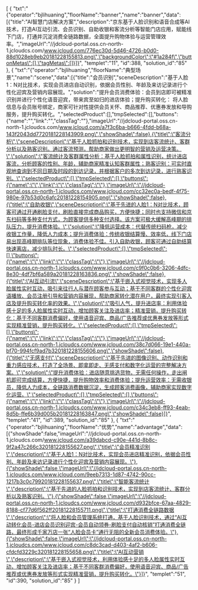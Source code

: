 [
	{
		"txt":"{\"operator\":\"bjlihuaning\",\"floorName\":\"banner\",\"name\":\"banner\",\"data\":[{\"title\":\"AI智慧门店解决方案\",\"description\":\"京东基于人脸识别和语音合成等AI技术，打造AI互动引流、会员识别、自助收银和客流分析等智能门店应用，赋能线下门店，打通并沉淀消费全链路数据，全面提升购物体验与运营管理效率。\",\"imageUrl\":\"//jdcloud-portal.oss.cn-north-1.jcloudcs.com/www.jcloud.com/776ec30d-5d46-4726-b0d0-88d1028eb9eb20181228155813.png\",\"backgroundColor\":\"#1a284f\",\"buttonMetas\":[],\"tagMetas\":[]}]}",
		"templet":"11",
		"id":388,
		"solution_id":"85"
	},
	{
		"txt":"{\"operator\":\"bjlihuaning\",\"floorName\":\"典型场景\",\"name\":\"scene\",\"data\":[{\"title\":\"会员识别\",\"sceneDescription\":\"基于人脸1：N对比技术，实现会员进店自动识别，依据会员性别、年龄及来访记录进行个性化迎宾及营销内容展现。\",\"solution\":\"提升会员消费体验：会员到店即可被精准识别并进行个性化语音迎宾，带来宾至如归的进店体验；提升购买转化： 将人脸信息与会员账号绑定，商家可针对性提供会员关怀、商品推荐、优惠券发放和导购服务，提升购买转化。\",\"selectedProduct\":[],\"tmpSelected\":[],\"buttons\":{\"name\":\"\",\"link\":\"\",\"classTag\":\"\"},\"imageUrl\":\"//jdcloud-portal.oss.cn-north-1.jcloudcs.com/www.jcloud.com/a7f3c6ba-b666-4fdd-b68a-143f2043dd7720181228143909.png\",\"showShade\":false},{\"title\":\"客流分析\",\"sceneDescription\":\"基于人脸抓拍和识别技术，实现到店客流统计、客群分析以及熟客识别。通过客流预测，帮助商家做出更明智的营销及运营决策。\",\"solution\":\"客流统计及客群属性分析：基于人脸抓拍和属性识别，统计进店客流，分析顾客的性别、年龄，辅助商家精准认知客群属性；熟客识别：可实时直观地查询到不同日期及时段的到访记录，并根据客户的多次到访记录，进行熟客识别。\",\"selectedProduct\":[],\"tmpSelected\":[],\"buttons\":{\"name\":\"\",\"link\":\"\",\"classTag\":\"\"},\"imageUrl\":\"//jdcloud-portal.oss.cn-north-1.jcloudcs.com/www.jcloud.com/cc32ec0a-bedf-4f75-980e-97b53d0c6afc20181228154905.png\",\"showShade\":false},{\"title\":\"自助收银\",\"sceneDescription\":\"基于先进的人脸1：N对比技术，顾客可通过开通刷脸支付，刷脸直接完成商品购买，方便快捷；同时也支持微信和京东扫码等多种支付方式，为顾客提供多种支付选择。该方案可极大缓解高峰期的排队压力，提升消费体验。\",\"solution\":\"降低运营成本：代替传统扫码枪，减少收银工作量，降低人力成本；提升消费体验：传统收银结算慢、效率低，线下门店易出现高峰期排队等位现象，消费体验不佳。引入自助收银，顾客可通过自助结算快速离店，减少排队时长。\",\"selectedProduct\":[],\"tmpSelected\":[],\"buttons\":{\"name\":\"\",\"link\":\"\",\"classTag\":\"\"},\"imageUrl\":\"//jdcloud-portal.oss.cn-north-1.jcloudcs.com/www.jcloud.com/c9f0c0b6-3206-4dfc-8e30-4df7bf6a589a20181228163836.png\",\"showShade\":false},{\"title\":\"AI互动引流\",\"sceneDescription\":\"基于嵌入式视觉技术，实现多人脸属性实时互动，吸引来往行人与潜在顾客参与互动；基于不同客群的个性化迎宾语播放、会员注册引导和营销内容展现，帮助商家转化潜在用户，最终实现引客入店及提升购买转化率的效果。\",\"solution\":\"吸引人气，提升进店率：利用体验感十足的多人脸属性实时互动，增加顾客关注及进店率；精准营销，提升购买转化：基于不同客群消费偏好，使用语音迎宾、商品/广告推荐或优惠券发放等形式实现精准营销，提升购买转化。\",\"selectedProduct\":[],\"tmpSelected\":[],\"buttons\":{\"name\":\"\",\"link\":\"\",\"classTag\":\"\"},\"imageUrl\":\"//jdcloud-portal.oss.cn-north-1.jcloudcs.com/www.jcloud.com/38c7d066-19e1-440a-bf70-994fcf9ad7b320181228155606.png\",\"showShade\":false},{\"title\":\"无感支付\",\"sceneDescription\":\"基于先进的图像识别、动作识别和重力感应技术，打造了全场景、即拿即走、无感支付和数字化运营的完整解决方案。\",\"solution\":\"提升消费体验：进店随意挑选货物，无需任何操作，走出闸机即可完成结算，方便快捷，提升购物效率和消费体验；提升运营效率：无需收银员，降低人力成本，全链路消费数据沉淀，生成顾客消费画像，辅助商家实现数字化运营。\",\"selectedProduct\":[],\"tmpSelected\":[],\"buttons\":{\"name\":\"\",\"link\":\"\",\"classTag\":\"\"},\"imageUrl\":\"//jdcloud-portal.oss.cn-north-1.jcloudcs.com/www.jcloud.com/c34c3eb8-ff93-4eab-8d5b-ffe6b39d005b20181228163847.png\",\"showShade\":false}]}",
		"templet":"41",
		"id":389,
		"solution_id":"85"
	},
	{
		"txt":"{\"operator\":\"bjlihuaning\",\"floorName\":\"优势\",\"name\":\"advantage\",\"data\":[{\"showShade\":false,\"imageUrl\":\"//jdcloud-portal.oss.cn-north-1.jcloudcs.com/www.jcloud.com/a39dabcd-c90e-441d-8b8c-9f2a47c266c320181228155627.png\",\"title\":\"会员精准识别\",\"description\":\"基于人脸1：N对比技术，实现会员进店精准识别，依据会员性别、年龄及来访记录进行个性化迎宾及营销内容展现。\"},{\"showShade\":false,\"imageUrl\":\"//jdcloud-portal.oss.cn-north-1.jcloudcs.com/www.jcloud.com/9eeb7313-1d87-4742-90cc-1217b3c0c79920181228155637.png\",\"title\":\"智能客流统计\",\"description\":\"基于先进的人脸抓拍和识别技术，实现到店客流统计、客群分析以及熟客识别。\"},{\"showShade\":false,\"imageUrl\":\"//jdcloud-portal.oss.cn-north-1.jcloudcs.com/www.jcloud.com/d932bfce-67aa-4829-8188-cf77d6f562ff20181228155711.png\",\"title\":\"打通消费全链路数据\",\"description\":\"将人脸和会员管理系统打通，基于人脸识别技术，通过“AI互动转化会员-进店会员识别迎宾-会员自动领券-刷脸支付自动核销”打通消费全链路，最终形成千家万店一张“人脸会员卡”通行无阻的全新会员消费体验。\"},{\"showShade\":false,\"imageUrl\":\"//jdcloud-portal.oss.cn-north-1.jcloudcs.com/www.jcloud.com/c8dc3cad-d403-4af2-b606-cfdcfd3229c320181228155658.png\",\"title\":\"AI互动营销\",\"description\":\"基于嵌入式视觉技术，利用体验感十足的多人脸属性实时互动，增加顾客关注及进店率；基于不同客群消费偏好，使用语音迎宾、商品/广告推荐或优惠券发放等形式实现精准营销，提升购买转化。\"}]}",
		"templet":"51",
		"id":390,
		"solution_id":"85"
	}
]